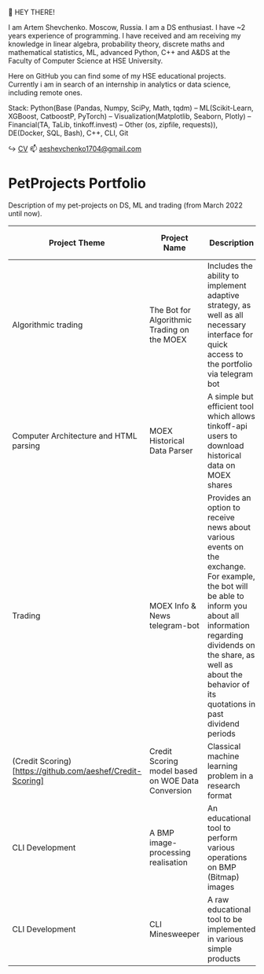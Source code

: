 👋 HEY THERE!

I am Artem Shevchenko. Moscow, Russia. I am a DS enthusiast. I have ~2 years experience of programming. I have received and am receiving my knowledge in linear algebra, probability theory, discrete maths and mathematical statistics, ML, advanced Python, C++ and A&DS at the Faculty of Computer Science at HSE University. 

Here on GitHub you can find some of my HSE educational projects. Currently i am in search of an internship in analytics or data science, including remote ones.

Stack: Python(Base (Pandas, Numpy, SciPy, Math, tqdm) – ML(Scikit-Learn, XGBoost, CatboostP, PyTorch) – Visualization(Matplotlib, Seaborn, Plotly) – Financial(TA, TaLib, tinkoff.invest) – Other (os, zipfile, requests)), DE(Docker, SQL, Bash), C++, CLI, Git

↪️ [CV](https://www.overleaf.com/read/rnrhkrqhtpxm#bf4e5f)
📫 aeshevchenko1704@gmail.com

# PetProjects Portfolio

Description of my pet-projects on DS, ML and trading (from March 2022 until now).  
  
| Project Theme | Project Name | Description | Stack and Methods | Status |
| --- | --- | --- | --- | --- |
| Algorithmic trading | The Bot for Algorithmic Trading on the MOEX | Includes the ability to implement adaptive strategy, as well as all necessary interface for quick access to the portfolio via telegram bot | … | In development | 
| Computer Architecture and HTML parsing | MOEX Historical Data Parser | A simple but efficient tool which allows tinkoff-api users to download historical data on MOEX shares | … | Completed |
| Trading | MOEX Info & News telegram-bot | Provides an option to receive news about various events on the exchange. For example, the bot will be able to inform you about all information regarding dividends on the share, as well as about the behavior of its quotations in past dividend periods | … | In development |
| (Credit Scoring)[https://github.com/aeshef/Credit-Scoring] | Credit Scoring model based on WOE Data Conversion | Classical machine learning problem in a research format | … | In development |
| CLI Development | A BMP image-processing realisation | An educational tool to perform various operations on BMP (Bitmap) images | … | Completed |
| CLI Development | CLI Minesweeper | A raw educational tool to be implemented in various simple products | … | Completed |

